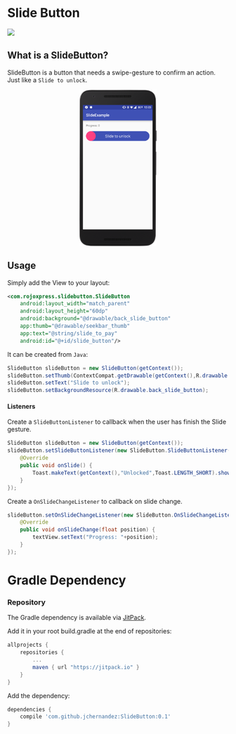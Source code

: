 # Slide Button

[![](https://jitpack.io/v/jchernandez/SlideButton.svg)](https://jitpack.io/#jchernandez/SlideButton)
## What is a SlideButton?

SlideButton is a button that needs a swipe-gesture to confirm an action. Just like a `Slide to unlock`.

<div align="center">
  <img height="355" src="raw/screen.png"/>
</div>

## Usage
Simply add the View to your layout:
```xml
<com.rojoxpress.slidebutton.SlideButton
    android:layout_width="match_parent"
    android:layout_height="60dp"
    android:background="@drawable/back_slide_button"
    app:thumb="@drawable/seekbar_thumb"
    app:text="@string/slide_to_pay"
    android:id="@+id/slide_button"/>
```

It can be created from `Java`:
```java
SlideButton slideButton = new SlideButton(getContext());
slideButton.setThumb(ContextCompat.getDrawable(getContext(),R.drawable.slider_thumb));
slideButton.setText("Slide to unlock");
slideButton.setBackgroundResource(R.drawable.back_slide_button);
```

#### Listeners

Create a `SlideButtonListener` to callback when the user has finish the Slide gesture.

```java
SlideButton slideButton = new SlideButton(getContext());
slideButton.setSlideButtonListener(new SlideButton.SlideButtonListener() {
    @Override
    public void onSlide() {
        Toast.makeText(getContext(),"Unlocked",Toast.LENGTH_SHORT).show();
    }
});
```

Create a `OnSlideChangeListener` to callback on slide change.

```java
slideButton.setOnSlideChangeListener(new SlideButton.OnSlideChangeListener() {
    @Override
    public void onSlideChange(float position) {
        textView.setText("Progress: "+position);
    }
});
```

# Gradle Dependency

### Repository
The Gradle dependency is available via [JitPack](https://jitpack.io/#jchernandez/SlideButton).

Add it in your root build.gradle at the end of repositories:
```gradle
allprojects {
	repositories {
		...
		maven { url "https://jitpack.io" }
	}
}
```

 Add the dependency:
```gradle
dependencies {
    compile 'com.github.jchernandez:SlideButton:0.1'
}
```
